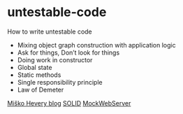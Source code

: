 # untestable-code
How to write untestable code

*  Mixing object graph construction with application logic
*  Ask for things, Don’t look for things
*  Doing work in constructor
*  Global state
*  Static methods
*  Single responsibility principle
*  Law of Demeter

[Miško Hevery blog](http://misko.hevery.com/)
[SOLID](https://en.wikipedia.org/wiki/SOLID_%28object-oriented_design%29)
[MockWebServer](https://github.com/square/okhttp/tree/master/mockwebserver)
